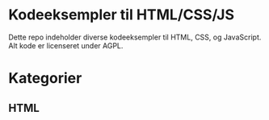 # Kodeeksempler til HTML/CSS/JS
Dette repo indeholder diverse kodeeksempler til HTML, CSS, og JavaScript. Alt kode er licenseret under AGPL.

# Kategorier
## HTML
